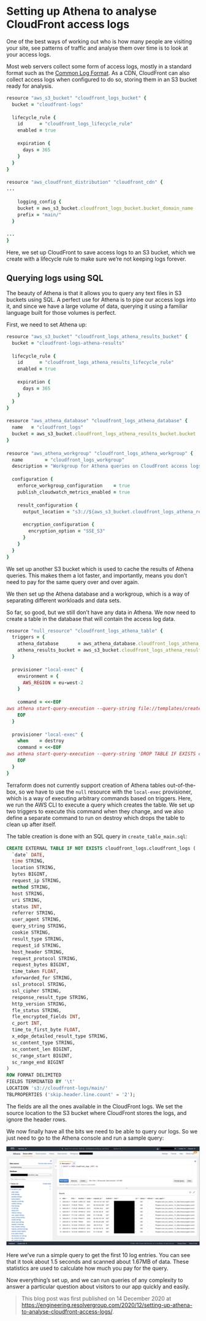 # Setting up Athena to analyse CloudFront access logs

One of the best ways of working out who is how many people are visiting your site, see patterns of traffic and analyse them over time is to look at your access logs.

Most web servers collect some form of access logs, mostly in a standard format such as the [Common Log Format](https://en.wikipedia.org/wiki/Common_Log_Format). As a CDN, CloudFront can also collect access logs when configured to do so, storing them in an S3 bucket ready for analysis.

```ruby
resource "aws_s3_bucket" "cloudfront_logs_bucket" {
  bucket = "cloudfront-logs"

  lifecycle_rule {
    id      = "cloudfront_logs_lifecycle_rule"
    enabled = true

    expiration {
      days = 365
    }
  }
}

resource "aws_cloudfront_distribution" "cloudfront_cdn" {
...

	logging_config {
    bucket = aws_s3_bucket.cloudfront_logs_bucket.bucket_domain_name
    prefix = "main/"
  }

...
}
```

Here, we set up CloudFront to save access logs to an S3 bucket, which we create with a lifecycle rule to make sure we’re not keeping logs forever.

## Querying logs using SQL

The beauty of Athena is that it allows you to query any text files in S3 buckets using SQL. A perfect use for Athena is to pipe our access logs into it, and since we have a large volume of data, querying it using a familiar language built for those volumes is perfect.

First, we need to set Athena up:

```ruby
resource "aws_s3_bucket" "cloudfront_logs_athena_results_bucket" {
  bucket = "cloudfront-logs-athena-results"

  lifecycle_rule {
    id      = "cloudfront_logs_athena_results_lifecycle_rule"
    enabled = true

    expiration {
      days = 365
    }
  }
}

resource "aws_athena_database" "cloudfront_logs_athena_database" {
  name   = "cloudfront_logs"
  bucket = aws_s3_bucket.cloudfront_logs_athena_results_bucket.bucket
}

resource "aws_athena_workgroup" "cloudfront_logs_athena_workgroup" {
  name        = "cloudfront_logs_workgroup"
  description = "Workgroup for Athena queries on CloudFront access logs"

  configuration {
    enforce_workgroup_configuration    = true
    publish_cloudwatch_metrics_enabled = true

    result_configuration {
      output_location = "s3://${aws_s3_bucket.cloudfront_logs_athena_results_bucket.bucket}/output/"

      encryption_configuration {
        encryption_option = "SSE_S3"
      }
    }
  }
}
```

We set up another S3 bucket which is used to cache the results of Athena queries. This makes them a lot faster, and importantly, means you don’t need to pay for the same query over and over again.

We then set up the Athena database and a workgroup, which is a way of separating different workloads and data sets.

So far, so good, but we still don’t have any data in Athena. We now need to create a table in the database that will contain the access log data.

```ruby
resource "null_resource" "cloudfront_logs_athena_table" {
  triggers = {
    athena_database       = aws_athena_database.cloudfront_logs_athena_database.id
    athena_results_bucket = aws_s3_bucket.cloudfront_logs_athena_results_bucket.id
  }

  provisioner "local-exec" {
    environment = {
      AWS_REGION = eu-west-2
    }

    command = <<-EOF
aws athena start-query-execution --query-string file://templates/create_table_main.sql --output json --query-execution-context Database=${self.triggers.athena_database} --result-configuration OutputLocation=s3://${self.triggers.athena_results_bucket}
    EOF
  }

  provisioner "local-exec" {
    when    = destroy
    command = <<-EOF
aws athena start-query-execution --query-string 'DROP TABLE IF EXISTS cloudfront_logs.cloudfront_logs' --output json --query-execution-context Database=${self.triggers.athena_database} --result-configuration OutputLocation=s3://${self.triggers.athena_results_bucket}
    EOF
  }
}
```

Terraform does not currently support creation of Athena tables out-of-the-box, so we have to use the `null` resource with the `local-exec` provisioner, which is a way of executing arbitrary commands based on triggers. Here, we run the AWS CLI to execute a query which creates the table. We set up two triggers to execute this command when they change, and we also define a separate command to run on destroy which drops the table to clean up after itself.

The table creation is done with an SQL query in `create_table_main.sql`:

```sql
CREATE EXTERNAL TABLE IF NOT EXISTS cloudfront_logs.cloudfront_logs (
  `date` DATE,
  time STRING,
  location STRING,
  bytes BIGINT,
  request_ip STRING,
  method STRING,
  host STRING,
  uri STRING,
  status INT,
  referrer STRING,
  user_agent STRING,
  query_string STRING,
  cookie STRING,
  result_type STRING,
  request_id STRING,
  host_header STRING,
  request_protocol STRING,
  request_bytes BIGINT,
  time_taken FLOAT,
  xforwarded_for STRING,
  ssl_protocol STRING,
  ssl_cipher STRING,
  response_result_type STRING,
  http_version STRING,
  fle_status STRING,
  fle_encrypted_fields INT,
  c_port INT,
  time_to_first_byte FLOAT,
  x_edge_detailed_result_type STRING,
  sc_content_type STRING,
  sc_content_len BIGINT,
  sc_range_start BIGINT,
  sc_range_end BIGINT
)
ROW FORMAT DELIMITED
FIELDS TERMINATED BY '\t'
LOCATION 's3://cloudfront-logs/main/'
TBLPROPERTIES ('skip.header.line.count' = '2');
```

The fields are all the ones available in the CloudFront logs. We set the source location to the S3 bucket where CloudFront stores the logs, and ignore the header rows.

We now finally have all the bits we need to be able to query our logs. So we just need to go to the Athena console and run a sample query:

![The Athena query editor with a sample SQL query and results](../img/athena.png)

Here we’ve run a simple query to get the first 10 log entries. You can see that it took about 1.5 seconds and scanned about 1.67MB of data. These statistics are used to calculate how much you pay for the query.

Now everything’s set up, and we can run queries of any complexity to answer a particular question about visitors to our app quickly and easily.

> This blog post was first published on 14 December 2020 at <https://engineering.resolvergroup.com/2020/12/setting-up-athena-to-analyse-cloudfront-access-logs/>.
